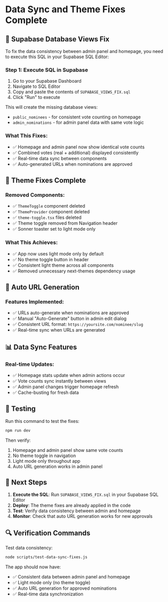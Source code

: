 # Data Sync and Theme Fixes Complete

## 🔧 Supabase Database Views Fix

To fix the data consistency between admin panel and homepage, you need to execute this SQL in your Supabase SQL Editor:

### Step 1: Execute SQL in Supabase
1. Go to your Supabase Dashboard
2. Navigate to SQL Editor
3. Copy and paste the contents of `SUPABASE_VIEWS_FIX.sql`
4. Click "Run" to execute

This will create the missing database views:
- `public_nominees` - for consistent vote counting on homepage
- `admin_nominations` - for admin panel data with same vote logic

### What This Fixes:
- ✅ Homepage and admin panel now show identical vote counts
- ✅ Combined votes (real + additional) displayed consistently
- ✅ Real-time data sync between components
- ✅ Auto-generated URLs when nominations are approved

## 🎨 Theme Fixes Complete

### Removed Components:
- ✅ `ThemeToggle` component deleted
- ✅ `ThemeProvider` component deleted  
- ✅ `theme-toggle.tsx` files deleted
- ✅ Theme toggle removed from Navigation header
- ✅ Sonner toaster set to light mode only

### What This Achieves:
- ✅ App now uses light mode only by default
- ✅ No theme toggle button in header
- ✅ Consistent light theme across all components
- ✅ Removed unnecessary next-themes dependency usage

## 🚀 Auto URL Generation

### Features Implemented:
- ✅ URLs auto-generate when nominations are approved
- ✅ Manual "Auto-Generate" button in admin edit dialog
- ✅ Consistent URL format: `https://yoursite.com/nominee/slug`
- ✅ Real-time sync when URLs are generated

## 📊 Data Sync Features

### Real-time Updates:
- ✅ Homepage stats update when admin actions occur
- ✅ Vote counts sync instantly between views
- ✅ Admin panel changes trigger homepage refresh
- ✅ Cache-busting for fresh data

## 🧪 Testing

Run this command to test the fixes:
```bash
npm run dev
```

Then verify:
1. Homepage and admin panel show same vote counts
2. No theme toggle in navigation
3. Light mode only throughout app
4. Auto URL generation works in admin panel

## 📝 Next Steps

1. **Execute the SQL**: Run `SUPABASE_VIEWS_FIX.sql` in your Supabase SQL Editor
2. **Deploy**: The theme fixes are already applied in the code
3. **Test**: Verify data consistency between admin and homepage
4. **Monitor**: Check that auto URL generation works for new approvals

## 🔍 Verification Commands

Test data consistency:
```bash
node scripts/test-data-sync-fixes.js
```

The app should now have:
- ✅ Consistent data between admin panel and homepage
- ✅ Light mode only (no theme toggle)
- ✅ Auto URL generation for approved nominations
- ✅ Real-time data synchronization